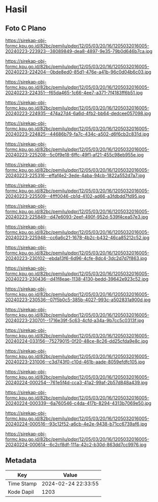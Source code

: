 # Hasil

## Foto C Plano

https://sirekap-obj-formc.kpu.go.id/82bc/pemilu/pdpr/12/05/03/20/16/1205032016005-20240223-223923--38089849-dea8-4897-9e35-79b0d646b7ca.jpg

https://sirekap-obj-formc.kpu.go.id/82bc/pemilu/pdpr/12/05/03/20/16/1205032016005-20240223-224204--0bde8ed0-85d1-476e-a41b-96c0d04b6c03.jpg

https://sirekap-obj-formc.kpu.go.id/82bc/pemilu/pdpr/12/05/03/20/16/1205032016005-20240223-224351--f65da465-1c66-4ee7-a371-7f4183ff6b51.jpg

https://sirekap-obj-formc.kpu.go.id/82bc/pemilu/pdpr/12/05/03/20/16/1205032016005-20240223-224935--474a27d4-6a6d-4fb2-bb64-dedcee057098.jpg

https://sirekap-obj-formc.kpu.go.id/82bc/pemilu/pdpr/12/05/03/20/16/1205032016005-20240223-224825--44686b79-fa7c-434c-a502-d6f6cb2c831d.jpg

https://sirekap-obj-formc.kpu.go.id/82bc/pemilu/pdpr/12/05/03/20/16/1205032016005-20240223-225208--5c0f9e18-6ffc-49f1-af21-455c98eb955e.jpg

https://sirekap-obj-formc.kpu.go.id/82bc/pemilu/pdpr/12/05/03/20/16/1205032016005-20240223-225316--effaf4e2-3ede-4aba-94cb-1822a552d7a7.jpg

https://sirekap-obj-formc.kpu.go.id/82bc/pemilu/pdpr/12/05/03/20/16/1205032016005-20240223-225509--4fff0046-cb1d-4102-ad66-a3fdbdd7fd95.jpg

https://sirekap-obj-formc.kpu.go.id/82bc/pemilu/pdpr/12/05/03/20/16/1205032016005-20240223-225849--d47e6093-2eef-490f-952d-539f4cea57e3.jpg

https://sirekap-obj-formc.kpu.go.id/82bc/pemilu/pdpr/12/05/03/20/16/1205032016005-20240223-225948--cc6a6c21-1678-4b2c-b432-46ca85212c52.jpg

https://sirekap-obj-formc.kpu.go.id/82bc/pemilu/pdpr/12/05/03/20/16/1205032016005-20240223-230102--ebda13f6-6d96-4cfe-8dc4-3dc2d7d7f863.jpg

https://sirekap-obj-formc.kpu.go.id/82bc/pemilu/pdpr/12/05/03/20/16/1205032016005-20240223-230436--d41f8eae-1138-4130-bedd-39642e923c52.jpg

https://sirekap-obj-formc.kpu.go.id/82bc/pemilu/pdpr/12/05/03/20/16/1205032016005-20240223-230536--07f5b0c5-385b-4027-993c-a502831a900d.jpg

https://sirekap-obj-formc.kpu.go.id/82bc/pemilu/pdpr/12/05/03/20/16/1205032016005-20240223-230701--1716e39f-5c63-4cfd-a34a-9b7cc5c0313f.jpg

https://sirekap-obj-formc.kpu.go.id/82bc/pemilu/pdpr/12/05/03/20/16/1205032016005-20240224-033156--75279015-0f20-48ce-8c26-dd25cfda9e8c.jpg

https://sirekap-obj-formc.kpu.go.id/82bc/pemilu/pdpr/12/05/03/20/16/1205032016005-20240223-231006--c3d743f0-c10d-461b-aade-8059efdfc105.jpg

https://sirekap-obj-formc.kpu.go.id/82bc/pemilu/pdpr/12/05/03/20/16/1205032016005-20240224-000254--761e5f4d-cca3-41a2-99af-2b57d848a439.jpg

https://sirekap-obj-formc.kpu.go.id/82bc/pemilu/pdpr/12/05/03/20/16/1205032016005-20240224-000339--6a760546-c4da-417b-8294-4313b7069e50.jpg

https://sirekap-obj-formc.kpu.go.id/82bc/pemilu/pdpr/12/05/03/20/16/1205032016005-20240224-000516--93c12f52-a6cb-4e2e-9438-b71cc6739af6.jpg

https://sirekap-obj-formc.kpu.go.id/82bc/pemilu/pdpr/12/05/03/20/16/1205032016005-20240224-000614--6c2cf8df-111a-42c2-b30d-863dd7cc9976.jpg


## Metadata

| Key        | Value               |
| ---------- | ------------------- |
| Time Stamp | 2024-02-24 22:33:55 |
| Kode Dapil | 1203                |



